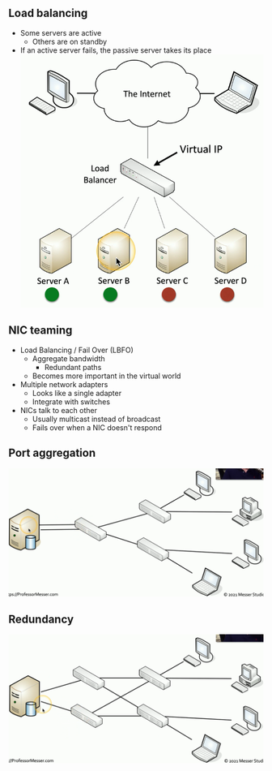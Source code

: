 ## Load balancing
- Some servers are active
	- Others are on standby
- If an active server fails, the passive server takes its place
![](Images/Pasted%20image%2020240420184108.png)
## NIC teaming
- Load Balancing / Fail Over (LBFO)
	- Aggregate bandwidth
		- Redundant paths
	- Becomes more important in the virtual world
- Multiple network adapters
	- Looks like a single adapter
	- Integrate with switches
- NICs talk to each other
	- Usually multicast instead of broadcast
	- Fails over when a NIC doesn't respond

## Port aggregation
![](Images/Pasted%20image%2020240420184455.png)
## Redundancy
![](Images/Pasted%20image%2020240420184546.png)

